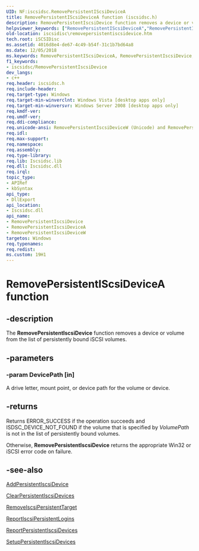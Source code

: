 ```yaml
---
UID: NF:iscsidsc.RemovePersistentIScsiDeviceA
title: RemovePersistentIScsiDeviceA function (iscsidsc.h)
description: RemovePersistentIscsiDevice function removes a device or volume from the list of persistently bound iSCSI volumes.helpviewer_keywords: ["RemovePersistentIScsiDeviceA","RemovePersistentIscsiDevice","RemovePersistentIscsiDevice function [iSCSI Discovery Library API]","RemovePersistentIscsiDeviceA","RemovePersistentIscsiDeviceW","iscsidisc.removepersistentiscsidevice","iscsidsc/RemovePersistentIscsiDevice","iscsidsc/RemovePersistentIscsiDeviceA","iscsidsc/RemovePersistentIscsiDeviceW"]
old-location: iscsidisc\removepersistentiscsidevice.htm
tech.root: iSCSIDisc
ms.assetid: 4016d8e4-de67-4c49-b54f-31c1b7bd64a8
ms.date: 12/05/2018
ms.keywords: RemovePersistentIScsiDeviceA, RemovePersistentIscsiDevice, RemovePersistentIscsiDevice function [iSCSI Discovery Library API], RemovePersistentIscsiDeviceA, RemovePersistentIscsiDeviceW, iscsidisc.removepersistentiscsidevice, iscsidsc/RemovePersistentIscsiDevice, iscsidsc/RemovePersistentIscsiDeviceA, iscsidsc/RemovePersistentIscsiDeviceW
f1_keywords:
- iscsidsc/RemovePersistentIscsiDevice
dev_langs:
- c++
req.header: iscsidsc.h
req.include-header: 
req.target-type: Windows
req.target-min-winverclnt: Windows Vista [desktop apps only]
req.target-min-winversvr: Windows Server 2008 [desktop apps only]
req.kmdf-ver: 
req.umdf-ver: 
req.ddi-compliance: 
req.unicode-ansi: RemovePersistentIscsiDeviceW (Unicode) and RemovePersistentIscsiDeviceA (ANSI)
req.idl: 
req.max-support: 
req.namespace: 
req.assembly: 
req.type-library: 
req.lib: Iscsidsc.lib
req.dll: Iscsidsc.dll
req.irql: 
topic_type:
- APIRef
- kbSyntax
api_type:
- DllExport
api_location:
- Iscsidsc.dll
api_name:
- RemovePersistentIscsiDevice
- RemovePersistentIscsiDeviceA
- RemovePersistentIscsiDeviceW
targetos: Windows
req.typenames: 
req.redist: 
ms.custom: 19H1
---
```


# RemovePersistentIScsiDeviceA function


## -description


The <b>RemovePersistentIscsiDevice</b> function removes a device or volume from the list of persistently bound iSCSI volumes.


## -parameters




### -param DevicePath [in]

A drive letter, mount point, or device path for the volume or device.


## -returns



Returns ERROR_SUCCESS if the operation succeeds and ISDSC_DEVICE_NOT_FOUND if the volume that is specified by <i>VolumePath</i> is not in the list of persistently bound volumes. 

Otherwise, <b>RemovePersistentIscsiDevice</b> returns the appropriate Win32 or iSCSI error code on failure.




## -see-also




<a href="https://docs.microsoft.com/previous-versions/windows/desktop/api/iscsidsc/nf-iscsidsc-addpersistentiscsidevicea">AddPersistentIscsiDevice</a>



<a href="https://docs.microsoft.com/previous-versions/windows/desktop/api/iscsidsc/nf-iscsidsc-clearpersistentiscsidevices">ClearPersistentIscsiDevices</a>



<a href="https://docs.microsoft.com/previous-versions/windows/desktop/api/iscsidsc/nf-iscsidsc-removeiscsipersistenttargeta">RemoveIscsiPersistentTarget</a>



<a href="https://docs.microsoft.com/previous-versions/windows/desktop/api/iscsidsc/nf-iscsidsc-reportiscsipersistentloginsa">ReportIscsiPersistentLogins</a>



<a href="https://docs.microsoft.com/previous-versions/windows/desktop/api/iscsidsc/nf-iscsidsc-reportpersistentiscsidevicesa">ReportPersistentIscsiDevices</a>



<a href="https://docs.microsoft.com/previous-versions/windows/desktop/api/iscsidsc/nf-iscsidsc-setuppersistentiscsidevices">SetupPersistentIscsiDevices</a>
 

 


